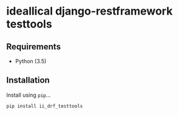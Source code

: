 # ideallical django-restframework testtools

## Requirements

* Python (3.5)

## Installation

Install using `pip`...

    pip install ii_drf_testtools
